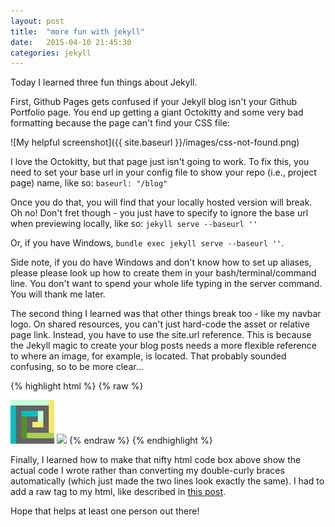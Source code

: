 ```yaml
---
layout: post
title:  "more fun with jekyll"
date:   2015-04-10 21:45:30
categories: jekyll
---
```

Today I learned three fun things about Jekyll.

First, Github Pages gets confused if your Jekyll blog isn't your Github Portfolio page.  You end up getting a giant Octokitty and some very bad formatting because the page can't find your CSS file:

![My helpful screenshot]({{ site.baseurl }}/images/css-not-found.png)

I love the Octokitty, but that page just isn't going to work.  To fix this, you need to set your base url in your config file to show your repo (i.e., project page) name, like so:  `baseurl: "/blog"`

Once you do that, you will find that your locally hosted version will break.  Oh no!  Don't fret though - you just have to specify to ignore the base url when previewing locally, like so:
`jekyll serve --baseurl ''`

Or, if you have Windows, `bundle exec jekyll serve --baseurl ''`.

Side note, if you do have Windows and don't know how to set up aliases, please please look up how to create them in your bash/terminal/command line.  You don't want to spend your whole life typing in the server command.  You will thank me later.

The second thing I learned was that other things break too - like my navbar logo.  On shared resources, you can't just hard-code the asset or relative page link.  Instead, you have to use the site.url reference.  This is because the Jekyll magic to create your blog posts needs a more flexible reference to where an image, for example, is located.  That probably sounded confusing, so to be more clear...

{% highlight html %}
{% raw %}
<!-- Don't do this: -->
<img src="images/keylogo2.png">

<!-- Do this: -->
<img src="{{ site.baseurl }}/images/keylogo2.png">
{% endraw %}
{% endhighlight %}

Finally, I learned how to make that nifty html code box above show the actual code I wrote rather than converting my double-curly braces automatically (which just made the two lines look exactly the same).  I had to add a raw tag to my html, like described in [this post](http://stackoverflow.com/questions/24102498/escaping-double-curly-braces-inside-a-markdown-code-block-in-jekyll).

Hope that helps at least one person out there!